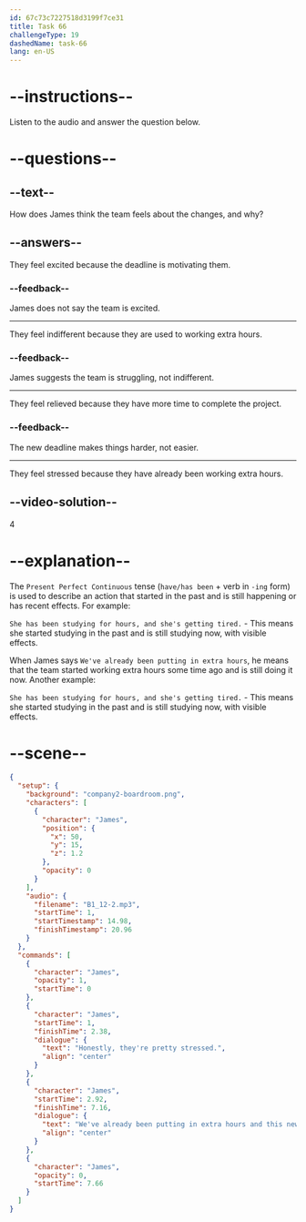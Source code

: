 ```yaml
---
id: 67c73c7227518d3199f7ce31
title: Task 66
challengeType: 19
dashedName: task-66
lang: en-US
---
```


<!-- (Audio) James: Honestly, they're pretty stressed. We've already been putting in extra hours and this new deadline isn't helping. -->

# --instructions--

Listen to the audio and answer the question below.  

# --questions--

## --text--

How does James think the team feels about the changes, and why?  

## --answers--

They feel excited because the deadline is motivating them.  

### --feedback--

James does not say the team is excited.  

---

They feel indifferent because they are used to working extra hours.  

### --feedback--

James suggests the team is struggling, not indifferent.  

---

They feel relieved because they have more time to complete the project.  

### --feedback--

The new deadline makes things harder, not easier.

---

They feel stressed because they have already been working extra hours.

## --video-solution--

4  

# --explanation--

The `Present Perfect Continuous` tense (`have/has been` + verb in `-ing` form) is used to describe an action that started in the past and is still happening or has recent effects. For example:

`She has been studying for hours, and she's getting tired.` - This means she started studying in the past and is still studying now, with visible effects.

When James says `We've already been putting in extra hours`, he means that the team started working extra hours some time ago and is still doing it now. Another example:

`She has been studying for hours, and she's getting tired.` - This means she started studying in the past and is still studying now, with visible effects.

# --scene--

```json
{
  "setup": {
    "background": "company2-boardroom.png",
    "characters": [
      {
        "character": "James",
        "position": {
          "x": 50,
          "y": 15,
          "z": 1.2
        },
        "opacity": 0
      }
    ],
    "audio": {
      "filename": "B1_12-2.mp3",
      "startTime": 1,
      "startTimestamp": 14.98,
      "finishTimestamp": 20.96
    }
  },
  "commands": [
    {
      "character": "James",
      "opacity": 1,
      "startTime": 0
    },
    {
      "character": "James",
      "startTime": 1,
      "finishTime": 2.38,
      "dialogue": {
        "text": "Honestly, they're pretty stressed.",
        "align": "center"
      }
    },
    {
      "character": "James",
      "startTime": 2.92,
      "finishTime": 7.16,
      "dialogue": {
        "text": "We've already been putting in extra hours and this new deadline isn't helping.",
        "align": "center"
      }
    },
    {
      "character": "James",
      "opacity": 0,
      "startTime": 7.66
    }
  ]
}
```
